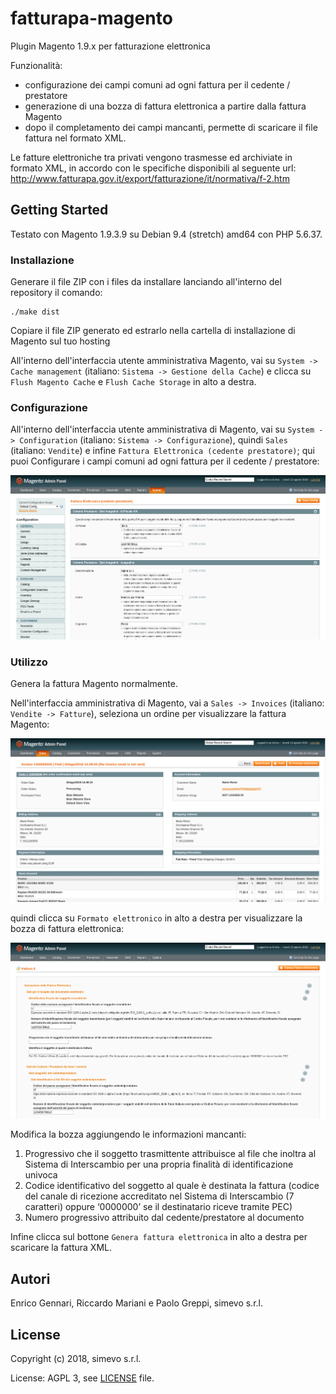 # fatturapa-magento

Plugin Magento 1.9.x per fatturazione elettronica

Funzionalità:
- configurazione dei campi comuni ad ogni fattura per il cedente / prestatore
- generazione di una bozza di fattura elettronica a partire dalla fattura Magento
- dopo il completamento dei campi mancanti, permette di scaricare il file fattura nel formato XML.

Le fatture elettroniche tra privati vengono trasmesse ed archiviate in formato XML, in accordo con le specifiche disponibili al seguente url: http://www.fatturapa.gov.it/export/fatturazione/it/normativa/f-2.htm

## Getting Started

Testato con Magento 1.9.3.9 su Debian 9.4 (stretch) amd64 con PHP 5.6.37.

### Installazione

Generare il file ZIP con i files da installare lanciando all'interno del repository il comando:
```
./make dist
```

Copiare il file ZIP generato ed estrarlo nella cartella di installazione di Magento sul tuo hosting

All'interno dell'interfaccia utente amministrativa Magento, vai su `System -> Cache management` (italiano: `Sistema -> Gestione della Cache`) e clicca su `Flush Magento Cache` e `Flush Cache Storage` in alto a destra.

### Configurazione

All'interno dell'interfaccia utente amministrativa di Magento, vai su `System -> Configuration` (italiano: `Sistema -> Configurazione`), quindi `Sales` (italiano: `Vendite`) e infine `Fattura Elettronica (cedente prestatore)`; qui puoi Configurare i campi comuni ad ogni fattura per il cedente / prestatore:

![img](images/config.png)

### Utilizzo

Genera la fattura Magento normalmente.

Nell'interfaccia amministrativa di Magento, vai a `Sales -> Invoices` (italiano: `Vendite -> Fatture`), seleziona un ordine per visualizzare la fattura Magento:

![img](images/invoice.png)

quindi clicca su `Formato elettronico` in alto a destra per visualizzare la bozza di fattura elettronica:

![img](images/fatturapa.png)

Modifica la bozza aggiungendo le informazioni mancanti:
1. Progressivo che il soggetto trasmittente attribuisce al file che inoltra al Sistema di Interscambio per una propria finalità di identificazione univoca
2. Codice identificativo del soggetto al quale è destinata la fattura (codice del canale di ricezione accreditato nel Sistema di Interscambio (7 caratteri) oppure ‘0000000’ se il destinatario riceve tramite PEC)
3. Numero progressivo attribuito dal cedente/prestatore al documento

Infine clicca sul bottone `Genera fattura elettronica` in alto a destra per scaricare la fattura XML.

## Autori

Enrico Gennari, Riccardo Mariani e Paolo Greppi, simevo s.r.l.

## License

Copyright (c) 2018, simevo s.r.l.

License: AGPL 3, see [LICENSE](LICENSE) file.
